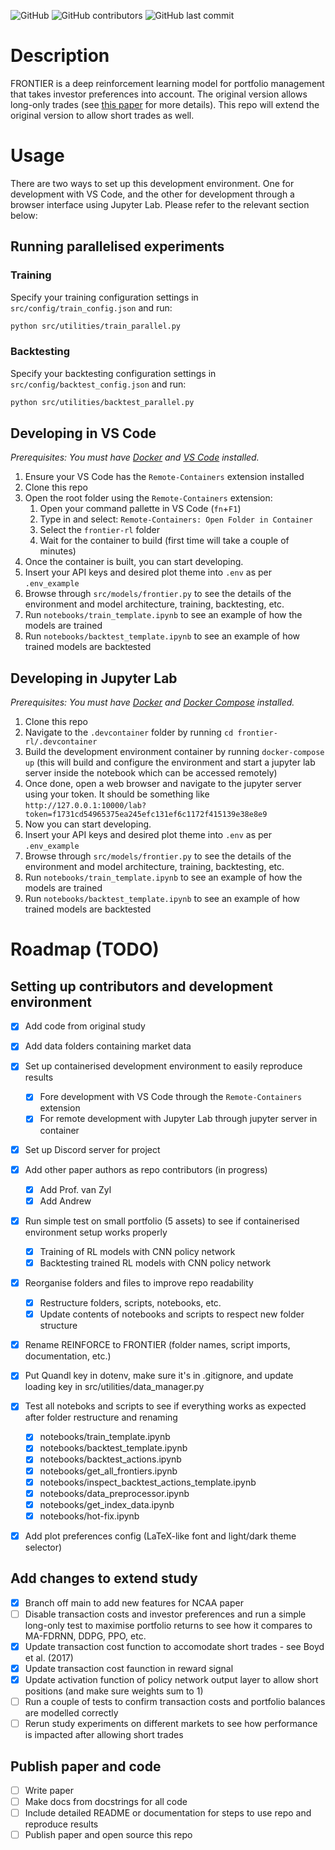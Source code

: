 ![GitHub](https://img.shields.io/github/license/ruankie/frontier-rl) 
![GitHub contributors](https://img.shields.io/github/contributors/ruankie/frontier-rl) 
![GitHub last commit](https://img.shields.io/github/last-commit/ruankie/frontier-rl)

# Description
FRONTIER is a deep reinforcement learning model for portfolio management that takes investor preferences into account. The original version allows long-only trades (see [this paper](https://doi.org/10.36227/techrxiv.19165745.v1) for more details). This repo will extend the original version to allow short trades as well.

# Usage 
There are two ways to set up this development environment. One for development with VS Code, and the other for development through a browser interface using Jupyter Lab. Please refer to the relevant section below:

## Running parallelised experiments
### Training
Specify your training configuration settings in `src/config/train_config.json` and run:
```bash
python src/utilities/train_parallel.py
```

### Backtesting
Specify your backtesting configuration settings in `src/config/backtest_config.json` and run:
```bash
python src/utilities/backtest_parallel.py
```

## Developing in VS Code
*Prerequisites: You must have [Docker](https://docs.docker.com/get-docker/) and [VS Code](https://code.visualstudio.com/download) installed.*
1. Ensure your VS Code has the `Remote-Containers` extension installed
2. Clone this repo
3. Open the root folder using the `Remote-Containers` extension:
   1. Open your command pallette in VS Code (`fn`+`F1`)
   2. Type in and select: `Remote-Containers: Open Folder in Container`
   3. Select the `frontier-rl` folder
   4. Wait for the container to build (first time will take a couple of minutes)
4. Once the container is built, you can start developing.
5. Insert your API keys and desired plot theme into `.env` as per `.env_example`
6. Browse through `src/models/frontier.py` to see the details of the environment and model architecture, training, backtesting, etc.
7. Run `notebooks/train_template.ipynb` to see an example of how the models are trained
8. Run `notebooks/backtest_template.ipynb` to see an example of how trained models are backtested

## Developing in  Jupyter Lab
*Prerequisites: You must have [Docker](https://docs.docker.com/get-docker/) and [Docker Compose](https://docs.docker.com/compose/install/) installed.*
1. Clone this repo
2. Navigate to the `.devcontainer` folder by running `cd frontier-rl/.devcontainer`
3. Build the development environment container by running `docker-compose up` (this will build and configure the environment and start a jupyter lab server inside the notebook which can be accessed remotely)
4. Once done, open a web browser and navigate to the jupyter server using your token. It should be something like `http://127.0.0.1:10000/lab?token=f1731cd54965375ea245efc131ef6c1172f415139e38e8e9`
5. Now you can start developing.
6. Insert your API keys and desired plot theme into `.env` as per `.env_example`
7. Browse through `src/models/frontier.py` to see the details of the environment and model architecture, training, backtesting, etc.
8. Run `notebooks/train_template.ipynb` to see an example of how the models are trained
9. Run `notebooks/backtest_template.ipynb` to see an example of how trained models are backtested


# Roadmap (TODO)
## Setting up contributors and development environment
- [x] Add code from original study
- [x] Add data folders containing market data
- [x] Set up containerised development environment to easily reproduce results
    - [x] Fore development with VS Code through the `Remote-Containers` extension
    - [x] For remote development with Jupyter Lab through jupyter server in container
- [x] Set up Discord server for project
- [x] Add other paper authors as repo contributors (in progress)
    - [x] Add Prof. van Zyl
    - [x] Add Andrew
- [x] Run simple test on small portfolio (5 assets) to see if containerised environment setup works properly
    - [x] Training of RL models with CNN policy network
    - [x] Backtesting trained RL models with CNN policy network
- [x] Reorganise folders and files to improve repo readability
    - [x] Restructure folders, scripts, notebooks, etc.
    - [x] Update contents of notebooks and scripts to respect new folder structure
- [x] Rename REINFORCE to FRONTIER (folder names, script imports, documentation, etc.)
- [x] Put Quandl key in dotenv, make sure it's in .gitignore, and update loading key in src/utilities/data_manager.py
- [x] Test all noteboks and scripts to see if everything works as expected after folder restructure and renaming
    - [x] notebooks/train_template.ipynb
    - [x] notebooks/backtest_template.ipynb
    - [x] notebooks/backtest_actions.ipynb
    - [x] notebooks/get_all_frontiers.ipynb
    - [x] notebooks/inspect_backtest_actions_template.ipynb
    - [x] notebooks/data_preprocessor.ipynb
    - [x] notebooks/get_index_data.ipynb
    - [x] notebooks/hot-fix.ipynb
- [x] Add plot preferences config (LaTeX-like font and light/dark theme selector)
    

## Add changes to extend study
- [x] Branch off main to add new features for NCAA paper
- [ ] Disable transaction costs and investor preferences and run a simple long-only test to maximise portfolio returns to see how it compares to MA-FDRNN, DDPG, PPO, etc.
- [x] Update transaction cost function to accomodate short trades - see Boyd et al. (2017)
- [x] Update transaction cost faunction in reward signal
- [x] Update activation function of policy network output layer to allow short positions (and make sure weights sum to 1)
- [ ] Run a couple of tests to confirm transaction costs and portfolio balances are modelled correctly
- [ ] Rerun study experiments on different markets to see how performance is impacted after allowing short trades

## Publish paper and code
- [ ] Write paper
- [ ] Make docs from docstrings for all code
- [ ] Include detailed README or documentation for steps to use repo and reproduce results
- [ ] Publish paper and open source this repo
